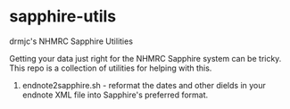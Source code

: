# sapphire-utils
drmjc's NHMRC Sapphire Utilities

Getting your data just right for the NHMRC Sapphire system can be tricky. This repo is a collection of utilities for helping with this.

1) endnote2sapphire.sh - reformat the dates and other dields in your endnote XML file into Sapphire's preferred format.
